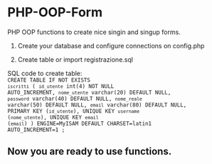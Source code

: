 # PHP-OOP-Form

PHP OOP functions to create nice singin and singup forms.

1) Create your database and configure connections on config.php

2) Create table or import registrazione.sql

SQL code to create table:<br>
<code>CREATE TABLE IF NOT EXISTS `iscritti` (
  `id_utente` int(4) NOT NULL AUTO_INCREMENT,
  `nome_utente` varchar(20) DEFAULT NULL,
  `password` varchar(40) DEFAULT NULL,
  `nome_reale` varchar(50) DEFAULT NULL,
  `email` varchar(80) DEFAULT NULL,
  PRIMARY KEY (`id_utente`),
  UNIQUE KEY `username` (`nome_utente`),
  UNIQUE KEY `email` (`email`)
) ENGINE=MyISAM DEFAULT CHARSET=latin1 AUTO_INCREMENT=1 ;
</code>
<h2>Now you are ready to use functions.<h2>
